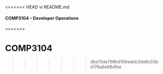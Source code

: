 <<<<<<< HEAD
vi README.md
#### COMP3104 – Developer Operations

=======
# COMP3104
>>>>>>> dbe13da766bd168aabb3da8c03be176a6e68dfee
